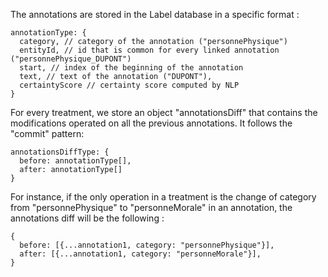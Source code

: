 The annotations are stored in the Label database in a specific format :

```
annotationType: {
  category, // category of the annotation ("personnePhysique")
  entityId, // id that is common for every linked annotation ("personnePhysique_DUPONT")
  start, // index of the beginning of the annotation
  text, // text of the annotation ("DUPONT"),
  certaintyScore // certainty score computed by NLP
}
```

For every treatment, we store an object "annotationsDiff" that contains the modifications operated on all the previous annotations. It follows the "commit" pattern:

```
annotationsDiffType: {
  before: annotationType[],
  after: annotationType[]
}
```

For instance, if the only operation in a treatment is the change of category from "personnePhysique" to "personneMorale" in an annotation, the annotations diff will be the following :

```
{
  before: [{...annotation1, category: "personnePhysique"}],
  after: [{...annotation1, category: "personneMorale"}],
}
```
